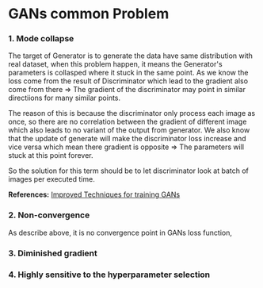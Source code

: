 # GANs common Problem

### 1. Mode collapse

The target of Generator is to generate the data have same distribution with real dataset, when this problem happen, it means the Generator's parameters is collasped where it stuck in the same point. As we know the loss come from the result of Discriminator which lead to the gradient also come from there $\Rightarrow$ The gradient of the discriminator may point in similar directiions for many similar points.

The reason of this is because the discriminator only process each image as once, so there are no correlation between the gradient of different image which also leads to no variant of the output from generator. We also know that the update of generate will make the discriminator loss increase and vice versa which mean there gradient is opposite $\Rightarrow$ The parameters will stuck at this point forever.

So the solution for this term should be to let discriminator look at batch of images per executed time.

**References:** [Improved Techniques for training GANs](https://arxiv.org/abs/1606.03498)

### 2. Non-convergence

As describe above, it is no convergence point in GANs loss function, 

### 3. Diminished gradient

### 4. Highly sensitive to the hyperparameter selection
